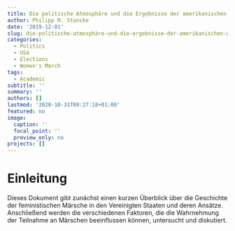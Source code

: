 ```yaml
---
title: Die politische Atmosphäre und die Ergebnisse der amerikanischen Wahlen
author: Philipp M. Stancke
date: '2019-12-01'
slug: die-politische-atmosphäre-und-die-ergebnisse-der-amerikanischen-wahlen
categories:
  - Politics
  - USA
  - Elections
  - Women's March
tags:
  - Academic
subtitle: ''
summary: ''
authors: []
lastmod: '2020-10-31T09:27:18+01:00'
featured: no
image:
  caption: ''
  focal_point: ''
  preview_only: no
projects: []
---
```


# Einleitung

Dieses Dokument gibt zunächst einen kurzen Überblick über die Geschichte der feministischen Märsche in den Vereinigten Staaten und deren Ansätze. Anschließend werden die verschiedenen Faktoren, die die Wahrnehmung der Teilnahme an Märschen beeinflussen können, untersucht und diskutiert.

